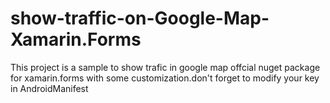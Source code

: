 # show-traffic-on-Google-Map-Xamarin.Forms
This project is a sample to show trafic in google map offcial nuget package for xamarin.forms with some customization.don't forget to modify your key in AndroidManifest
